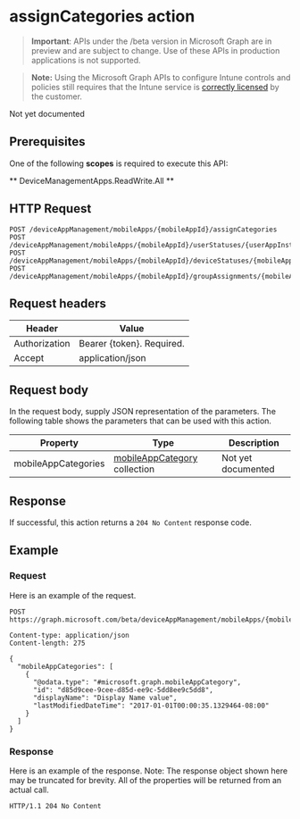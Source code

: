 ﻿# assignCategories action

> **Important**: APIs under the /beta version in Microsoft Graph are in preview and are subject to change. Use of these APIs in production applications is not supported.

> **Note:** Using the Microsoft Graph APIs to configure Intune controls and policies still requires that the Intune service is [correctly licensed](https://go.microsoft.com/fwlink/?linkid=839381) by the customer.

Not yet documented
## Prerequisites
One of the following **scopes** is required to execute this API:

** DeviceManagementApps.ReadWrite.All **

## HTTP Request
<!-- {
  "blockType": "ignored"
}
-->
```http
POST /deviceAppManagement/mobileApps/{mobileAppId}/assignCategories
POST /deviceAppManagement/mobileApps/{mobileAppId}/userStatuses/{userAppInstallStatusId}/app//assignCategories
POST /deviceAppManagement/mobileApps/{mobileAppId}/deviceStatuses/{mobileAppInstallStatusId}/app//assignCategories
POST /deviceAppManagement/mobileApps/{mobileAppId}/groupAssignments/{mobileAppGroupAssignmentId}/app//assignCategories
```

## Request headers
|Header|Value|
|---|---|
|Authorization|Bearer {token}. Required.|
|Accept|application/json|

## Request body
In the request body, supply JSON representation of the parameters.
The following table shows the parameters that can be used with this action.

|Property|Type|Description|
|---|---|---|
|mobileAppCategories|[mobileAppCategory](../resources/intune_apps_mobileappcategory.md) collection|Not yet documented|



## Response
If successful, this action returns a `204 No Content` response code.

## Example
### Request
Here is an example of the request.
```http
POST https://graph.microsoft.com/beta/deviceAppManagement/mobileApps/{mobileAppId}/assignCategories

Content-type: application/json
Content-length: 275

{
  "mobileAppCategories": [
    {
      "@odata.type": "#microsoft.graph.mobileAppCategory",
      "id": "d85d9cee-9cee-d85d-ee9c-5dd8ee9c5dd8",
      "displayName": "Display Name value",
      "lastModifiedDateTime": "2017-01-01T00:00:35.1329464-08:00"
    }
  ]
}
```

### Response
Here is an example of the response. Note: The response object shown here may be truncated for brevity. All of the properties will be returned from an actual call.
```http
HTTP/1.1 204 No Content
```



